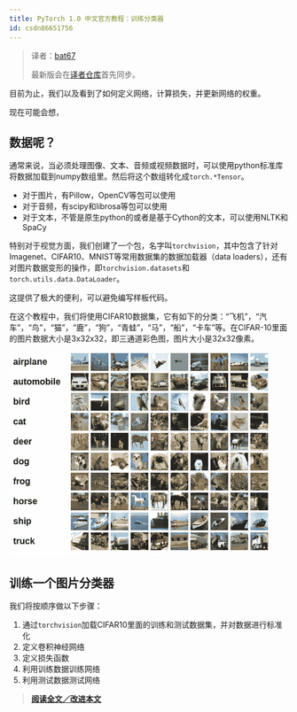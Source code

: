 ```yaml
---
title: PyTorch 1.0 中文官方教程：训练分类器
id: csdn86651756
---
```


> 译者：[bat67](https://github.com/bat67)
> 
> 最新版会在[译者仓库](https://github.com/bat67/Deep-Learning-with-PyTorch-A-60-Minute-Blitz-cn)首先同步。

目前为止，我们以及看到了如何定义网络，计算损失，并更新网络的权重。

现在可能会想，

## 数据呢？

通常来说，当必须处理图像、文本、音频或视频数据时，可以使用python标准库将数据加载到numpy数组里。然后将这个数组转化成`torch.*Tensor`。

*   对于图片，有Pillow，OpenCV等包可以使用
*   对于音频，有scipy和librosa等包可以使用
*   对于文本，不管是原生python的或者是基于Cython的文本，可以使用NLTK和SpaCy

特别对于视觉方面，我们创建了一个包，名字叫`torchvision`，其中包含了针对Imagenet、CIFAR10、MNIST等常用数据集的数据加载器（data loaders），还有对图片数据变形的操作，即`torchvision.datasets`和`torch.utils.data.DataLoader`。

这提供了极大的便利，可以避免编写样板代码。

在这个教程中，我们将使用CIFAR10数据集，它有如下的分类：“飞机”，“汽车”，“鸟”，“猫”，“鹿”，“狗”，“青蛙”，“马”，“船”，“卡车”等。在CIFAR-10里面的图片数据大小是3x32x32，即三通道彩色图，图片大小是32x32像素。

![cifar10](../img/ba99cca29ac2c168628e346226da05da.png)

## 训练一个图片分类器

我们将按顺序做以下步骤：

1.  通过`torchvision`加载CIFAR10里面的训练和测试数据集，并对数据进行标准化
2.  定义卷积神经网络
3.  定义损失函数
4.  利用训练数据训练网络
5.  利用测试数据测试网络

> [**阅读全文／改进本文**](https://github.com/apachecn/pytorch-doc-zh/blob/master/docs/1.0/blitz_cifar10_tutorial.md)